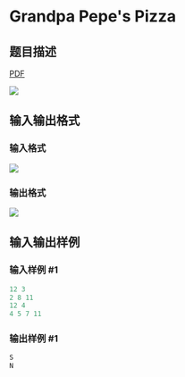 # Grandpa Pepe&#039;s Pizza

## 题目描述

[problemUrl]: https://uva.onlinejudge.org/index.php?option=com_onlinejudge&Itemid=8&category=861&page=show_problem&problem=4666

[PDF](https://uva.onlinejudge.org/external/128/p12801.pdf)

![](https://cdn.luogu.com.cn/upload/vjudge_pic/UVA12801/e297d1d8d7cfa9059b1f05fea4a974a5f97d4704.png)

## 输入输出格式

### 输入格式

![](https://cdn.luogu.com.cn/upload/vjudge_pic/UVA12801/49dd8368cfc8368cdcdc5ad466fa879a356d8a2b.png)

### 输出格式

![](https://cdn.luogu.com.cn/upload/vjudge_pic/UVA12801/491d863fe0494c80ddf01fd01d2cfe5f919cc0e8.png)

## 输入输出样例

### 输入样例 #1

```cpp
12 3
2 8 11
12 4
4 5 7 11
```


### 输出样例 #1

```cpp
S
N
```


